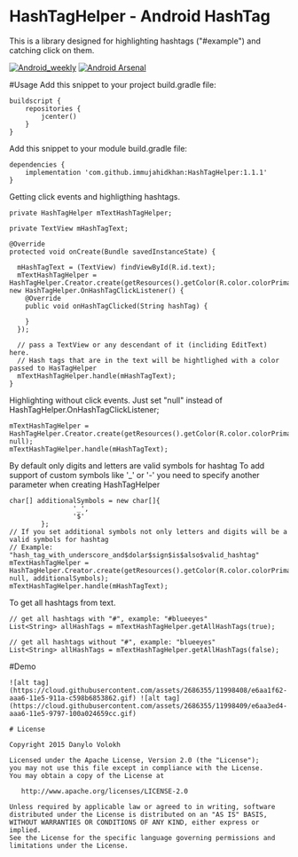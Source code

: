 # HashTagHelper - Android HashTag
This is a library designed for highlighting hashtags ("#example") and catching click on them.

[![Android_weekly](https://img.shields.io/badge/Android%20Weekly-HashTagHelper-green.svg)](http://androidweekly.net/issues/issue-185)
[![Android Arsenal](https://img.shields.io/badge/Android%20Arsenal-HashTagHelper-green.svg?style=true)](https://android-arsenal.com/details/1/2953) 

#Usage
Add this snippet to your project build.gradle file:
```
buildscript {
    repositories {
        jcenter()
    }
}
```
Add this snippet to your module build.gradle file:

```
dependencies {
    implementation 'com.github.immujahidkhan:HashTagHelper:1.1.1'
}
```
Getting click events and highligthing hashtags.
```
private HashTagHelper mTextHashTagHelper;

private TextView mHashTagText;

@Override
protected void onCreate(Bundle savedInstanceState) {

  mHashTagText = (TextView) findViewById(R.id.text);
  mTextHashTagHelper = HashTagHelper.Creator.create(getResources().getColor(R.color.colorPrimary), new HashTagHelper.OnHashTagClickListener() {
    @Override
    public void onHashTagClicked(String hashTag) {
        
    }
  });
        
  // pass a TextView or any descendant of it (incliding EditText) here.
  // Hash tags that are in the text will be hightlighed with a color passed to HasTagHelper
  mTextHashTagHelper.handle(mHashTagText);
}
```
Highlighting without click events.
Just set "null" instead of HashTagHelper.OnHashTagClickListener;
```
mTextHashTagHelper = HashTagHelper.Creator.create(getResources().getColor(R.color.colorPrimary), null);
mTextHashTagHelper.handle(mHashTagText);
```
By default only digits and letters are valid symbols for hashtag
To add support of custom symbols like '_' or '-' you need to specify another parameter when creating HashTagHelper
```
char[] additionalSymbols = new char[]{
                '_',
                '$'
        };
// If you set additional symbols not only letters and digits will be a valid symbols for hashtag
// Example: "hash_tag_with_underscore_and$dolar$sign$is$also$valid_hashtag"
mTextHashTagHelper = HashTagHelper.Creator.create(getResources().getColor(R.color.colorPrimary), null, additionalSymbols);
mTextHashTagHelper.handle(mHashTagText);

```
To get all hashtags from text.
```
// get all hashtags with "#", example: "#blueeyes"
List<String> allHashTags = mTextHashTagHelper.getAllHashTags(true);

// get all hashtags without "#", example: "blueeyes"
List<String> allHashTags = mTextHashTagHelper.getAllHashTags(false);
```
#Demo
```
![alt tag](https://cloud.githubusercontent.com/assets/2686355/11998408/e6aa1f62-aaa6-11e5-911a-c598b6853862.gif) ![alt tag](https://cloud.githubusercontent.com/assets/2686355/11998409/e6aa3ed4-aaa6-11e5-9797-100a024659cc.gif)

# License

Copyright 2015 Danylo Volokh

Licensed under the Apache License, Version 2.0 (the "License");
you may not use this file except in compliance with the License.
You may obtain a copy of the License at

   http://www.apache.org/licenses/LICENSE-2.0

Unless required by applicable law or agreed to in writing, software
distributed under the License is distributed on an "AS IS" BASIS,
WITHOUT WARRANTIES OR CONDITIONS OF ANY KIND, either express or implied.
See the License for the specific language governing permissions and
limitations under the License.
